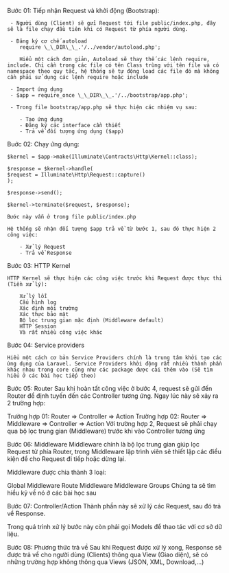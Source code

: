 Bước 01: Tiếp nhận Request và khởi động (Bootstrap):

     - Người dùng (Client) sẽ gửi Request tới file public/index.php, đây sẽ là file chạy đầu tiên khi có Request từ phía người dùng.

     - Đăng ký cơ chế autoload
        require \_\_DIR\_\_.'/../vendor/autoload.php';

        Hiểu một cách đơn giản, Autoload sẽ thay thế các lệnh require, include. Chỉ cần trong các file có tên Class trùng với tên file và có namespace theo quy tắc, hệ thống sẽ tự động load các file đó mà không cần phải sử dụng các lệnh require hoặc include

     - Import ứng dụng
     - $app = require_once \_\_DIR\_\_.'/../bootstrap/app.php';

     - Trong file bootstrap/app.php sẽ thực hiện các nhiệm vụ sau:

        - Tạo ứng dụng
        - Đăng ký các interface cần thiết
        - Trả về đối tượng ứng dụng ($app)

Buớc 02: Chạy ứng dụng:

    $kernel = $app->make(Illuminate\Contracts\Http\Kernel::class);

    $response = $kernel->handle(
    $request = Illuminate\Http\Request::capture()
    );

    $response->send();

    $kernel->terminate($request, $response);

    Bước này vẫn ở trong file public/index.php

    Hệ thống sẽ nhận đối tượng $app trả về từ bước 1, sau đó thực hiện 2 công việc:

        - Xử lý Request
        - Trả về Response

Bước 03: HTTP Kernel

    HTTP Kernel sẽ thực hiện các công việc trước khi Request được thực thi (Tiền xử lý):

        Xử lý lỗi
        Cấu hình log
        Xác định môi trường
        Xác thực bảo mật
        Bộ lọc trung gian mặc định (Middleware default)
        HTTP Session
        Và rất nhiều công việc khác

Bước 04: Service providers

    Hiểu một cách cơ bản Service Providers chính là trung tâm khởi tạo các ứng dụng của Laravel. Service Providers khởi động rất nhiều thành phần khác nhau trong core cũng như các package được cài thêm vào (Sẽ tìm hiểu ở các bài học tiếp theo)

Bước 05: Router
Sau khi hoàn tất công việc ở bước 4, request sẽ gửi đến Router để định tuyến đến các Controller tương ứng. Ngay lúc này sẽ xảy ra 2 trường hợp:

Trường hợp 01: Router => Controller => Action
Trường hợp 02: Router => Middleware => Controller => Action
Với trường hợp 2, Request sẽ phải chạy qua bộ lọc trung gian (Middleware) trước khi vào Controller tương ứng

Bước 06: Middleware
Middleware chính là bộ lọc trung gian giúp lọc Request từ phía Router, trong Middleware lập trình viên sẽ thiết lập các điều kiện để cho Request đi tiếp hoặc dừng lại.

Middleware được chia thành 3 loại:

Global Middleware
Route Middleware
Middleware Groups
Chúng ta sẽ tìm hiểu kỹ về nó ở các bài học sau

Bước 07: Controller/Action
Thành phần này sẽ xử lý các Request, sau đó trả về Response.

Trong quá trình xử lý bước này còn phải gọi Models để thao tác với cơ sở dữ liệu.

Bước 08: Phương thức trả về
Sau khi Request được xử lý xong, Response sẽ được trả về cho người dùng (Clients) thông qua View (Giao diện), sẽ có những trường hợp không thông qua Views (JSON, XML, Download,…)
